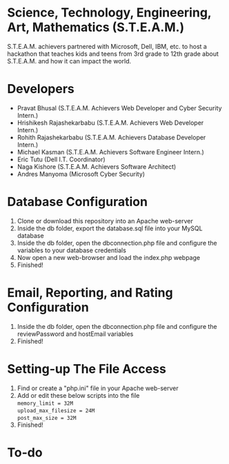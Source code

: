 # Science, Technology, Engineering, Art, Mathematics (S.T.E.A.M.)
S.T.E.A.M. achievers partnered with Microsoft, Dell, IBM, etc. to host a hackathon 
that teaches kids and teens from 3rd grade to 12th grade about 
S.T.E.A.M. and how it can impact the world.

# Developers
- Pravat Bhusal (S.T.E.A.M. Achievers Web Developer and Cyber Security Intern.)
- Hrishikesh Rajashekarbabu (S.T.E.A.M. Achievers Web Developer Intern.)
- Rohith Rajashekarbabu (S.T.E.A.M. Achievers Database Developer Intern.)
- Michael Kasman (S.T.E.A.M. Achievers Software Engineer Intern.)
- Eric Tutu (Dell I.T. Coordinator)
- Naga Kishore (S.T.E.A.M. Achievers Software Architect)
- Andres Manyoma (Microsoft Cyber Security)

# Database Configuration
1. Clone or download this repository into an Apache web-server
2. Inside the db folder, export the database.sql file into your MySQL database 
3. Inside the db folder, open the dbconnection.php file and configure the variables to your database credentials
4. Now open a new web-browser and load the index.php webpage
5. Finished!

# Email, Reporting, and Rating Configuration
1. Inside the db folder, open the dbconnection.php file and configure the reviewPassword and hostEmail variables
2. Finished!

# Setting-up The File Access
1. Find or create a "php.ini" file in your Apache web-server
2. Add or edit these below scripts into the file  
`memory_limit = 32M`  
`upload_max_filesize = 24M`  
`post_max_size = 32M`  
3. Finished!

# To-do
